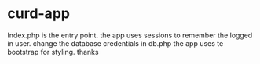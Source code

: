 # curd-app
Index.php is the entry point.
the app uses sessions to remember the logged in user.
change the database credentials in db.php
the app uses te bootstrap for styling.
thanks
